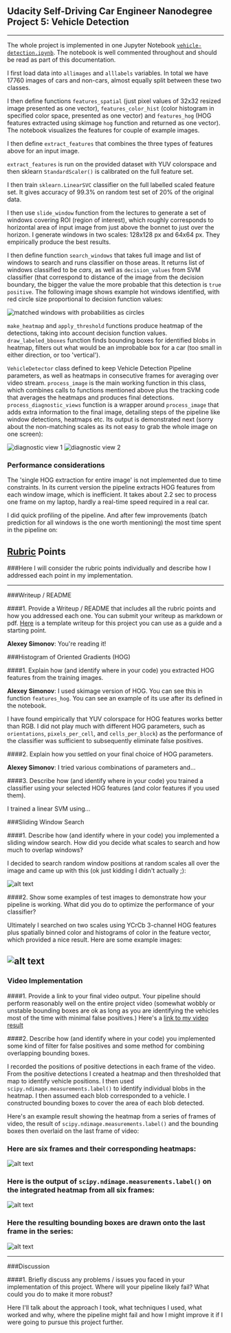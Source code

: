 ## Udacity Self-Driving Car Engineer Nanodegree Project 5: Vehicle Detection

---

[//]: # (References)
[image1]: ./examples/hot_windows_example.png
[image2]: ./examples/example_diagnostics1.png
[image3]: ./examples/example_diagnostics2.png
[image4]: ./examples/sliding_window.jpg
[image5]: ./examples/bboxes_and_heat.png
[image6]: ./examples/labels_map.png
[image7]: ./examples/output_bboxes.png
[video1]: ./project_video.mp4

The whole project is implemented in one Jupyter Notebook [`vehicle-detection.ipynb`](./vehicle-detection.ipynb). The notebook is well commented throughout and should be read as part of this documentation.

I first load data into `allimages` and `alllabels` variables.
In total we have 17760 images of cars and non-cars, almost equally split between these two classes.

I then define functions `features_spatial` (just pixel values of 32x32 resized image presented as one vector), `features_color_hist` (color histogram in specified color space, presented as one vector) and `features_hog` (HOG features extracted using skimage `hog` function and returned as one vector).
The notebook visualizes the features for couple of example images.

I then define `extract_features` that combines the three types of features above for an input image.

`extract_features` is run on the provided dataset with YUV colorspace and then sklearn `StandardScaler()` is calibrated on the full feature set.

I then train `sklearn.LinearSVC` classifier on the full labelled scaled feature set. It gives accuracy of 99.3% on random test set of 20% of the original data.

I then use `slide_window` function from the lectures to generate a set of windows covering ROI (region of interest), which roughly corresponds to horizontal area of input image from just above the bonnet to just over the horizon. I generate windows in two scales: 128x128 px and 64x64 px. They empirically produce the best results.

I then define function `search_windows` that takes full image and list of windows to search and runs classifier on those areas. It returns list of windows classified to be _cars_, as well as `decision_values` from SVM classifier (that correspond to distance of the image from the decision boundary, the bigger the value the more probable that this detection is `true positive`. The following image shows example hot windows identified, with red circle size proportional to decision function values:

![matched windows with probabilities as circles][image1]

`make_heatmap` and `apply_threshold` functions produce heatmap of the detections, taking into account decision function values. `draw_labeled_bboxes` function finds bounding boxes for identified blobs in heatmap, filters out what would be an improbable box for a car (too small in either direction, or too 'vertical').

`VehicleDetector` class defined to keep Vehicle Detection Pipeline parameters, as well as heatmaps in consecutive frames for averaging over video stream. `process_image` is the main working function in this class, which combines calls to functions mentioned above plus the tracking code that averages the heatmaps and produces final detections. `process_diagnostic_views` function is a wrapper around `process_image` that adds extra information to the final image, detailing steps of the pipeline like window detections, heatmaps etc. Its output is demonstrated next (sorry about the non-matching scales as its not easy to grab the whole image on one screen):

![diagnostic view 1][image2]
![diagnostic view 2][image3]

### Performance considerations

The 'single HOG extraction for entire image' is not implemented due to time constraints.
In its current version the pipeline extracts HOG features from each window image, which is inefficient.
It takes about 2.2 sec to process one frame on my laptop, hardly a real-time speed required in a real car.

I did quick profiling of the pipeline. And after few improvements (batch prediction for all windows is the one worth mentioning)
the most time spent in the pipeline on:




## [Rubric](https://review.udacity.com/#!/rubrics/513/view) Points
###Here I will consider the rubric points individually and describe how I addressed each point in my implementation.  

---
###Writeup / README

####1. Provide a Writeup / README that includes all the rubric points and how you addressed each one.  You can submit your writeup as markdown or pdf.  [Here](https://github.com/udacity/CarND-Vehicle-Detection/blob/master/writeup_template.md) is a template writeup for this project you can use as a guide and a starting point.  

**Alexey Simonov**: 
You're reading it!


###Histogram of Oriented Gradients (HOG)

####1. Explain how (and identify where in your code) you extracted HOG features from the training images.

**Alexey Simonov**: 
I used skimage version of HOG. You can see this in function `features_hog`. You can see an example of its use after its defined in the notebook.

I have found empirically that YUV colorspace for HOG features works better than RGB.
I did not play much with different HOG parameters, such as `orientations`, `pixels_per_cell`, and `cells_per_block`)
as the performance of the classifier was sufficient to subsequently eliminate false positives. 


####2. Explain how you settled on your final choice of HOG parameters.

**Alexey Simonov**: 
I tried various combinations of parameters and...


####3. Describe how (and identify where in your code) you trained a classifier using your selected HOG features (and color features if you used them).

I trained a linear SVM using...

###Sliding Window Search

####1. Describe how (and identify where in your code) you implemented a sliding window search.  How did you decide what scales to search and how much to overlap windows?

I decided to search random window positions at random scales all over the image and came up with this (ok just kidding I didn't actually ;):

![alt text][image3]

####2. Show some examples of test images to demonstrate how your pipeline is working.  What did you do to optimize the performance of your classifier?

Ultimately I searched on two scales using YCrCb 3-channel HOG features plus spatially binned color and histograms of color in the feature vector, which provided a nice result.  Here are some example images:

![alt text][image4]
---

### Video Implementation

####1. Provide a link to your final video output.  Your pipeline should perform reasonably well on the entire project video (somewhat wobbly or unstable bounding boxes are ok as long as you are identifying the vehicles most of the time with minimal false positives.)
Here's a [link to my video result](./project_video.mp4)


####2. Describe how (and identify where in your code) you implemented some kind of filter for false positives and some method for combining overlapping bounding boxes.

I recorded the positions of positive detections in each frame of the video.  From the positive detections I created a heatmap and then thresholded that map to identify vehicle positions.  I then used `scipy.ndimage.measurements.label()` to identify individual blobs in the heatmap.  I then assumed each blob corresponded to a vehicle.  I constructed bounding boxes to cover the area of each blob detected.  

Here's an example result showing the heatmap from a series of frames of video, the result of `scipy.ndimage.measurements.label()` and the bounding boxes then overlaid on the last frame of video:

### Here are six frames and their corresponding heatmaps:

![alt text][image5]

### Here is the output of `scipy.ndimage.measurements.label()` on the integrated heatmap from all six frames:
![alt text][image6]

### Here the resulting bounding boxes are drawn onto the last frame in the series:
![alt text][image7]



---

###Discussion

####1. Briefly discuss any problems / issues you faced in your implementation of this project.  Where will your pipeline likely fail?  What could you do to make it more robust?

Here I'll talk about the approach I took, what techniques I used, what worked and why, where the pipeline might fail and how I might improve it if I were going to pursue this project further.  
